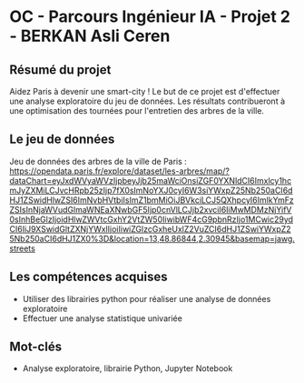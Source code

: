 # OC - Parcours Ingénieur IA - Projet 2 - BERKAN Asli Ceren

## Résumé du projet
Aidez Paris à devenir une smart-city ! Le but de ce projet est d'effectuer une analyse exploratoire du jeu de données. Les résultats contribueront à une optimisation des tournées pour l'entretien des arbres de la ville.


## Le jeu de données
Jeu de données des arbres de la ville de Paris :
https://opendata.paris.fr/explore/dataset/les-arbres/map/?dataChart=eyJxdWVyaWVzIjpbeyJjb25maWciOnsiZGF0YXNldCI6Imxlcy1hcmJyZXMiLCJvcHRpb25zIjp7fX0sImNoYXJ0cyI6W3siYWxpZ25Nb250aCI6dHJ1ZSwidHlwZSI6ImNvbHVtbiIsImZ1bmMiOiJBVkciLCJ5QXhpcyI6ImlkYmFzZSIsInNjaWVudGlmaWNEaXNwbGF5Ijp0cnVlLCJjb2xvciI6IiMwMDMzNjYifV0sInhBeGlzIjoidHlwZWVtcGxhY2VtZW50IiwibWF4cG9pbnRzIjo1MCwic29ydCI6IiJ9XSwidGltZXNjYWxlIjoiIiwiZGlzcGxheUxlZ2VuZCI6dHJ1ZSwiYWxpZ25Nb250aCI6dHJ1ZX0%3D&location=13,48.86844,2.30945&basemap=jawg.streets

## Les compétences acquises
- Utiliser des librairies python pour réaliser une analyse de données exploratoire
- Effectuer une analyse statistique univariée

## Mot-clés
- Analyse exploratoire, librairie Python, Jupyter Notebook